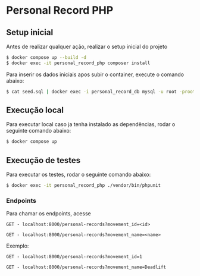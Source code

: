 # Personal Record PHP


## Setup inicial

Antes de realizar qualquer ação, realizar o setup inicial do projeto

```sh
$ docker compose up --build -d
$ docker exec -it personal_record_php composer install
```

Para inserir os dados iniciais apos subir o container, execute o comando abaixo:
```sh
$ cat seed.sql | docker exec -i personal_record_db mysql -u root -proot db
```

## Execução local

Para executar local caso ja tenha instalado as dependências, rodar o seguinte comando abaixo:

```sh
$ docker compose up
```

## Execução de testes

Para executar os testes, rodar o seguinte comando abaixo:

```sh
$ docker exec -it personal_record_php ./vendor/bin/phpunit
```

### Endpoints

Para chamar os endpoints, acesse

```
GET - localhost:8000/personal-records?movement_id=<id>

GET - localhost:8000/personal-records?movement_name=<name>
```

Exemplo:

```
GET - localhost:8000/personal-records?movement_id=1

GET - localhost:8000/personal-records?movement_name=Deadlift
```
